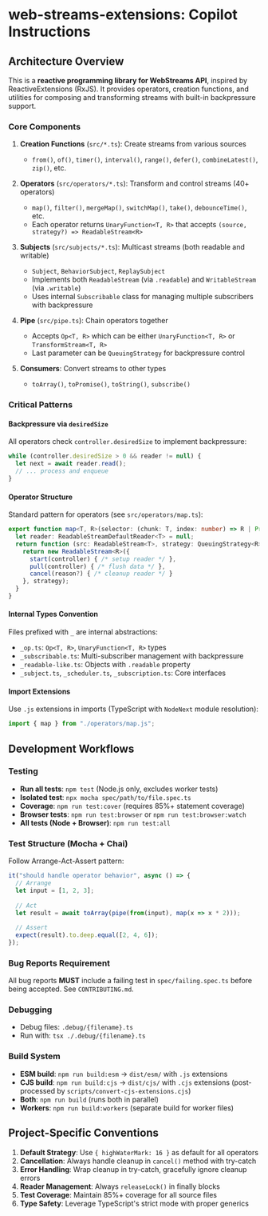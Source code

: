 # web-streams-extensions: Copilot Instructions

## Architecture Overview

This is a **reactive programming library for WebStreams API**, inspired by ReactiveExtensions (RxJS). It provides operators, creation functions, and utilities for composing and transforming streams with built-in backpressure support.

### Core Components

1. **Creation Functions** (`src/*.ts`): Create streams from various sources
   - `from()`, `of()`, `timer()`, `interval()`, `range()`, `defer()`, `combineLatest()`, `zip()`, etc.

2. **Operators** (`src/operators/*.ts`): Transform and control streams (40+ operators)
   - `map()`, `filter()`, `mergeMap()`, `switchMap()`, `take()`, `debounceTime()`, etc.
   - Each operator returns `UnaryFunction<T, R>` that accepts `(source, strategy?) => ReadableStream<R>`

3. **Subjects** (`src/subjects/*.ts`): Multicast streams (both readable and writable)
   - `Subject`, `BehaviorSubject`, `ReplaySubject`
   - Implements both `ReadableStream` (via `.readable`) and `WritableStream` (via `.writable`)
   - Uses internal `Subscribable` class for managing multiple subscribers with backpressure

4. **Pipe** (`src/pipe.ts`): Chain operators together
   - Accepts `Op<T, R>` which can be either `UnaryFunction<T, R>` or `TransformStream<T, R>`
   - Last parameter can be `QueuingStrategy` for backpressure control

5. **Consumers**: Convert streams to other types
   - `toArray()`, `toPromise()`, `toString()`, `subscribe()`

### Critical Patterns

#### Backpressure via `desiredSize`
All operators check `controller.desiredSize` to implement backpressure:
```typescript
while (controller.desiredSize > 0 && reader != null) {
  let next = await reader.read();
  // ... process and enqueue
}
```

#### Operator Structure
Standard pattern for operators (see `src/operators/map.ts`):
```typescript
export function map<T, R>(selector: (chunk: T, index: number) => R | Promise<R>) {
  let reader: ReadableStreamDefaultReader<T> = null;
  return function (src: ReadableStream<T>, strategy: QueuingStrategy<R> = { highWaterMark: 16 }) {
    return new ReadableStream<R>({
      start(controller) { /* setup reader */ },
      pull(controller) { /* flush data */ },
      cancel(reason?) { /* cleanup reader */ }
    }, strategy);
  }
}
```

#### Internal Types Convention
Files prefixed with `_` are internal abstractions:
- `_op.ts`: `Op<T, R>`, `UnaryFunction<T, R>` types
- `_subscribable.ts`: Multi-subscriber management with backpressure
- `_readable-like.ts`: Objects with `.readable` property
- `_subject.ts`, `_scheduler.ts`, `_subscription.ts`: Core interfaces

#### Import Extensions
Use `.js` extensions in imports (TypeScript with `NodeNext` module resolution):
```typescript
import { map } from "./operators/map.js";
```

## Development Workflows

### Testing
- **Run all tests**: `npm test` (Node.js only, excludes worker tests)
- **Isolated test**: `npx mocha spec/path/to/file.spec.ts`
- **Coverage**: `npm run test:cover` (requires 85%+ statement coverage)
- **Browser tests**: `npm run test:browser` or `npm run test:browser:watch`
- **All tests (Node + Browser)**: `npm run test:all`

### Test Structure (Mocha + Chai)
Follow Arrange-Act-Assert pattern:
```typescript
it("should handle operator behavior", async () => {
  // Arrange
  let input = [1, 2, 3];
  
  // Act
  let result = await toArray(pipe(from(input), map(x => x * 2)));
  
  // Assert
  expect(result).to.deep.equal([2, 4, 6]);
});
```

### Bug Reports Requirement
All bug reports **MUST** include a failing test in `spec/failing.spec.ts` before being accepted. See `CONTRIBUTING.md`.

### Debugging
- Debug files: `.debug/{filename}.ts`
- Run with: `tsx ./.debug/{filename}.ts`

### Build System
- **ESM build**: `npm run build:esm` → `dist/esm/` with `.js` extensions
- **CJS build**: `npm run build:cjs` → `dist/cjs/` with `.cjs` extensions (post-processed by `scripts/convert-cjs-extensions.cjs`)
- **Both**: `npm run build` (runs both in parallel)
- **Workers**: `npm run build:workers` (separate build for worker files)

## Project-Specific Conventions

1. **Default Strategy**: Use `{ highWaterMark: 16 }` as default for all operators
2. **Cancellation**: Always handle cleanup in `cancel()` method with try-catch
3. **Error Handling**: Wrap cleanup in try-catch, gracefully ignore cleanup errors
4. **Reader Management**: Always `releaseLock()` in finally blocks
5. **Test Coverage**: Maintain 85%+ coverage for all source files
6. **Type Safety**: Leverage TypeScript's strict mode with proper generics
  